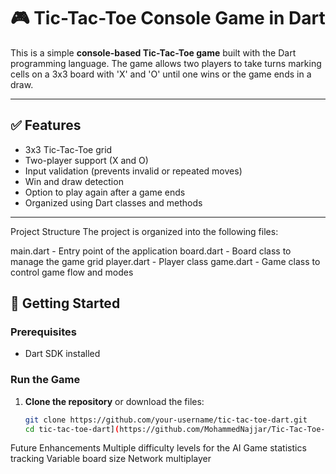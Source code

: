 # 🎮 Tic-Tac-Toe Console Game in Dart

This is a simple **console-based Tic-Tac-Toe game** built with the Dart programming language.
The game allows two players to take turns marking cells on a 3x3 board with 'X' and 'O' until one wins or the game ends in a draw.

---

## ✅ Features

- 3x3 Tic-Tac-Toe grid
- Two-player support (X and O)
- Input validation (prevents invalid or repeated moves)
- Win and draw detection
- Option to play again after a game ends
- Organized using Dart classes and methods

---

Project Structure
The project is organized into the following files:

main.dart - Entry point of the application
board.dart - Board class to manage the game grid
player.dart - Player class 
game.dart - Game class to control game flow and modes

## 🚀 Getting Started

### Prerequisites

- Dart SDK installed

### Run the Game

1. **Clone the repository** or download the files:
   ```bash
   git clone https://github.com/your-username/tic-tac-toe-dart.git
   cd tic-tac-toe-dart](https://github.com/MohammedNajjar/Tic-Tac-Toe-Game-.git

Future Enhancements
Multiple difficulty levels for the AI
Game statistics tracking
Variable board size
Network multiplayer


